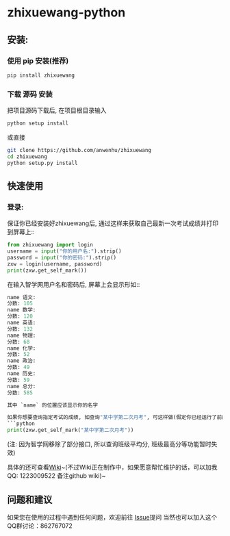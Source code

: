 # zhixuewang-python

## 安装:

### 使用 pip 安装(推荐)
```bash
pip install zhixuewang
```
### 下载 源码 安装
把项目源码下载后, 在项目根目录输入
```bash
python setup install
```
或直接
```bash
git clone https://github.com/anwenhu/zhixuewang
cd zhixuewang
python setup.py install
```


## 快速使用
### 登录:
保证你已经安装好zhixuewang后, 通过这样来获取自己最新一次考试成绩并打印到屏幕上::

```python
from zhixuewang import login
username = input("你的用户名:").strip()
password = input("你的密码:").strip()
zxw = login(username, password)
print(zxw.get_self_mark())
```
在输入智学网用户名和密码后, 屏幕上会显示形如::
```python
name 语文:
分数: 105
name 数学:
分数: 120
name 英语:
分数: 132
name 物理:
分数: 68
name 化学:
分数: 52
name 政治:
分数: 49
name 历史:
分数: 59
name 总分:
分数: 585

其中 `name` 的位置应该显示你的名字

如果你想要查询指定考试的成绩, 如查询"某中学第二次月考", 可这样做(假定你已经运行了前面的代码)::
```python
print(zxw.get_self_mark("某中学第二次月考"))
```
(注: 因为智学网移除了部分接口, 所以查询班级平均分, 班级最高分等功能暂时失效)

具体的还可查看[Wiki](https://zhixuewang-python.readthedocs.io/zh_CN/latest/)~(不过Wiki正在制作中，如果愿意帮忙维护的话，可以加我QQ: 1223009522 备注github wiki)~

## 问题和建议
如果您在使用的过程中遇到任何问题，欢迎前往 [Issue](https://github.com/anwenhu/zhixuewang/issues)提问
当然也可以加入这个QQ群讨论：862767072

